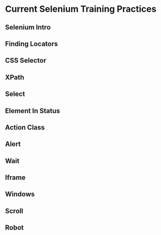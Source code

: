 ﻿# Current Selenium Training Practices

 ## Selenium Intro
 ## Finding Locators
 ## CSS Selector
 ## XPath
 ## Select
 ## Element In Status
 ## Action Class
 ## Alert
 ## Wait
 ## Iframe
 ## Windows
 ## Scroll
 ## Robot
